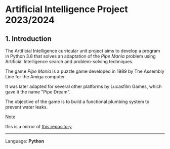 # Artificial Intelligence Project 2023/2024


## 1. Introduction
The Artificial Intelligence curricular unit project aims to develop a program in Python 3.8 that solves an adaptation of the *Pipe Mania* problem using Artificial Intelligence search and problem-solving techniques.


The game *Pipe Mania* is a puzzle game developed in 1989 by The Assembly Line for the Amiga computer.


It was later adapted for several other platforms by Lucasfilm Games, which gave it the name "Pipe Dream".


The objective of the game is to build a functional plumbing system to prevent water leaks.


> [!NOTE]
> this is a mirror of [this repository](https://github.com/lucaznch/IArt)

---

Language: **Python**